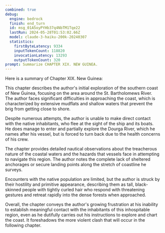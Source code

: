 ```yaml
---
combined: true
debug:
  engine: bedrock
  finish: end_turn
  id: msg_01A5oyPYHb37q4NbTM1Tqe22
  lastRun: 2024-05-28T01:53:02.66Z
  model: claude-3-haiku-200k-20240307
  statistics:
    firstByteLatency: 9334
    inputTokenCount: 118820
    invocationLatency: 13293
    outputTokenCount: 320
prompt: Summarize CHAPTER XIX. NEW GUINEA.
---
```


Here is a summary of Chapter XIX. New Guinea:

This chapter describes the author's initial exploration of the southern coast of New Guinea, focusing on the area around the St. Bartholomews River. The author faces significant difficulties in approaching the coast, which is characterized by extensive mudflats and shallow waters that prevent the brig from getting close to shore.

Despite numerous attempts, the author is unable to make direct contact with the native inhabitants, who flee at the sight of the ship and its boats. He does manage to enter and partially explore the Dourga River, which he names after his vessel, but is forced to turn back due to the health concerns of his crew.

The chapter provides detailed nautical observations about the treacherous nature of the coastal waters and the hazards that vessels face in attempting to navigate this region. The author notes the complete lack of sheltered anchorages or secure landing points along the stretch of coastline he surveys.

Encounters with the native population are limited, but the author is struck by their hostility and primitive appearance, describing them as tall, black-skinned people with tightly curled hair who respond with threatening gestures and retreat rapidly into the dense forests when approached.

Overall, the chapter conveys the author's growing frustration at his inability to establish meaningful contact with the inhabitants of this inhospitable region, even as he dutifully carries out his instructions to explore and chart the coast. It foreshadows the more violent clash that will occur in the following chapter.